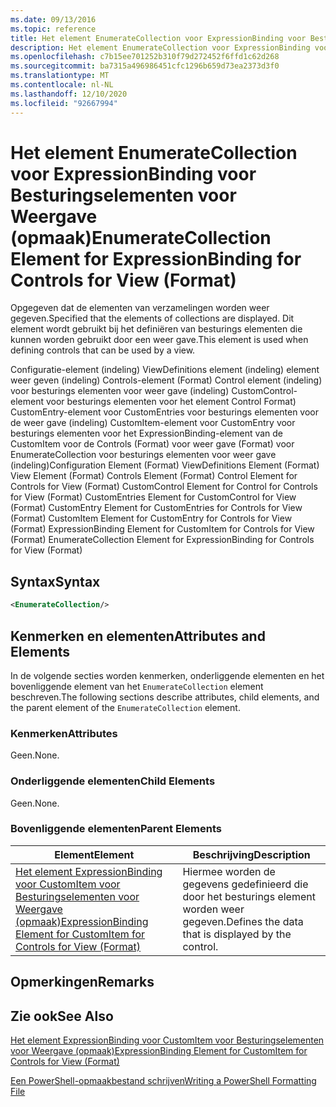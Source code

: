 ```yaml
---
ms.date: 09/13/2016
ms.topic: reference
title: Het element EnumerateCollection voor ExpressionBinding voor Besturingselementen voor Weergave (opmaak)
description: Het element EnumerateCollection voor ExpressionBinding voor Besturingselementen voor Weergave (opmaak)
ms.openlocfilehash: c7b15ee701252b310f79d272452f6ffd1c62d268
ms.sourcegitcommit: ba7315a496986451cfc1296b659d73ea2373d3f0
ms.translationtype: MT
ms.contentlocale: nl-NL
ms.lasthandoff: 12/10/2020
ms.locfileid: "92667994"
---
```

# <a name="enumeratecollection-element-for-expressionbinding-for-controls-for-view-format"></a><span data-ttu-id="e2748-103">Het element EnumerateCollection voor ExpressionBinding voor Besturingselementen voor Weergave (opmaak)</span><span class="sxs-lookup"><span data-stu-id="e2748-103">EnumerateCollection Element for ExpressionBinding for Controls for View (Format)</span></span>

<span data-ttu-id="e2748-104">Opgegeven dat de elementen van verzamelingen worden weer gegeven.</span><span class="sxs-lookup"><span data-stu-id="e2748-104">Specified that the elements of collections are displayed.</span></span> <span data-ttu-id="e2748-105">Dit element wordt gebruikt bij het definiëren van besturings elementen die kunnen worden gebruikt door een weer gave.</span><span class="sxs-lookup"><span data-stu-id="e2748-105">This element is used when defining controls that can be used by a view.</span></span>

<span data-ttu-id="e2748-106">Configuratie-element (indeling) ViewDefinitions element (indeling) element weer geven (indeling) Controls-element (Format) Control element (indeling) voor besturings elementen voor weer gave (indeling) CustomControl-element voor besturings elementen voor het element Control Format) CustomEntry-element voor CustomEntries voor besturings elementen voor de weer gave (indeling) CustomItem-element voor CustomEntry voor besturings elementen voor het ExpressionBinding-element van de CustomItem voor de Controls (Format) voor weer gave (Format) voor EnumerateCollection voor besturings elementen voor weer gave (indeling)</span><span class="sxs-lookup"><span data-stu-id="e2748-106">Configuration Element (Format) ViewDefinitions Element (Format) View Element (Format) Controls Element (Format) Control Element for Controls for View (Format) CustomControl Element for Control for Controls for View (Format) CustomEntries Element for CustomControl for View (Format) CustomEntry Element for CustomEntries for Controls for View (Format) CustomItem Element for CustomEntry for Controls for View (Format) ExpressionBinding Element for CustomItem for Controls for View (Format) EnumerateCollection Element for ExpressionBinding for Controls for View (Format)</span></span>

## <a name="syntax"></a><span data-ttu-id="e2748-107">Syntax</span><span class="sxs-lookup"><span data-stu-id="e2748-107">Syntax</span></span>

```xml
<EnumerateCollection/>
```

## <a name="attributes-and-elements"></a><span data-ttu-id="e2748-108">Kenmerken en elementen</span><span class="sxs-lookup"><span data-stu-id="e2748-108">Attributes and Elements</span></span>

<span data-ttu-id="e2748-109">In de volgende secties worden kenmerken, onderliggende elementen en het bovenliggende element van het `EnumerateCollection` element beschreven.</span><span class="sxs-lookup"><span data-stu-id="e2748-109">The following sections describe attributes, child elements, and the parent element of the `EnumerateCollection` element.</span></span>

### <a name="attributes"></a><span data-ttu-id="e2748-110">Kenmerken</span><span class="sxs-lookup"><span data-stu-id="e2748-110">Attributes</span></span>

<span data-ttu-id="e2748-111">Geen.</span><span class="sxs-lookup"><span data-stu-id="e2748-111">None.</span></span>

### <a name="child-elements"></a><span data-ttu-id="e2748-112">Onderliggende elementen</span><span class="sxs-lookup"><span data-stu-id="e2748-112">Child Elements</span></span>

<span data-ttu-id="e2748-113">Geen.</span><span class="sxs-lookup"><span data-stu-id="e2748-113">None.</span></span>

### <a name="parent-elements"></a><span data-ttu-id="e2748-114">Bovenliggende elementen</span><span class="sxs-lookup"><span data-stu-id="e2748-114">Parent Elements</span></span>

|<span data-ttu-id="e2748-115">Element</span><span class="sxs-lookup"><span data-stu-id="e2748-115">Element</span></span>|<span data-ttu-id="e2748-116">Beschrijving</span><span class="sxs-lookup"><span data-stu-id="e2748-116">Description</span></span>|
|-------------|-----------------|
|[<span data-ttu-id="e2748-117">Het element ExpressionBinding voor CustomItem voor Besturingselementen voor Weergave (opmaak)</span><span class="sxs-lookup"><span data-stu-id="e2748-117">ExpressionBinding Element for CustomItem for Controls for View (Format)</span></span>](./expressionbinding-element-for-customitem-for-controls-for-view-format.md)|<span data-ttu-id="e2748-118">Hiermee worden de gegevens gedefinieerd die door het besturings element worden weer gegeven.</span><span class="sxs-lookup"><span data-stu-id="e2748-118">Defines the data that is displayed by the control.</span></span>|

## <a name="remarks"></a><span data-ttu-id="e2748-119">Opmerkingen</span><span class="sxs-lookup"><span data-stu-id="e2748-119">Remarks</span></span>

## <a name="see-also"></a><span data-ttu-id="e2748-120">Zie ook</span><span class="sxs-lookup"><span data-stu-id="e2748-120">See Also</span></span>

[<span data-ttu-id="e2748-121">Het element ExpressionBinding voor CustomItem voor Besturingselementen voor Weergave (opmaak)</span><span class="sxs-lookup"><span data-stu-id="e2748-121">ExpressionBinding Element for CustomItem for Controls for View (Format)</span></span>](./expressionbinding-element-for-customitem-for-controls-for-view-format.md)

[<span data-ttu-id="e2748-122">Een PowerShell-opmaakbestand schrijven</span><span class="sxs-lookup"><span data-stu-id="e2748-122">Writing a PowerShell Formatting File</span></span>](./writing-a-powershell-formatting-file.md)
